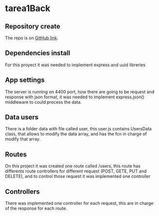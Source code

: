 # tarea1Back

## Repository create
The repo is on [GitHub link](https://github.com/javierportillar/tarea1Back).

## Dependencies install
For this proyect it was needed to implement express and uuid libreries

## App settings
The server is running on 4400 port, how there are going to be request and response with json format, it was needed to implement express.json() middleware to could process the data.

## Data users
There is a folder data with file called user, this user.js contains UsersData class, that allows to modify the data array, and has the fcn in charge of modify that array.

## Routes
On this project it was created one route called /users, this route has differents route controllers for different request (POST, GETE, PUT and DELETE), and to control those request it was implemented one controller

## Controllers
There was implemented one controller for each request, this are in charge of the response for each route.